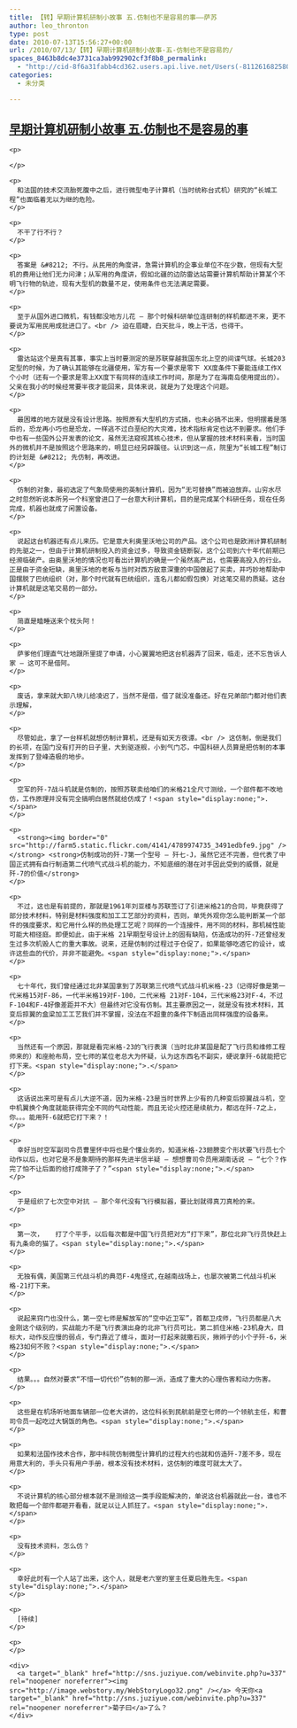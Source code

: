 ```yaml
---
title: 【转】早期计算机研制小故事 五.仿制也不是容易的事——萨苏
author: leo_thronton
type: post
date: 2010-07-13T15:56:27+00:00
url: /2010/07/13/【转】早期计算机研制小故事-五-仿制也不是容易的/
spaces_8463b8dc4e3731ca3ab992902cf3f8b8_permalink:
  - "http://cid-8f6a31fabb4cd362.users.api.live.net/Users(-8112616825800567966)/Blogs('8F6A31FABB4CD362!102')/Entries('8F6A31FABB4CD362!1090')?authkey=yuBuArwciRo%24"
categories:
  - 未分类

---
```

<div id="msgcns!8F6A31FABB4CD362!1090" class="bvMsg">
  <div>
    <h2>
      <a href="http://blog.sina.com.cn/s/blog_476745f60100crfq.html">早期计算机研制小故事 五.仿制也不是容易的事</a>
    </h2>
    
    <p>
       
    </p>
    
    <p>
      和法国的技术交流胎死腹中之后，进行微型电子计算机（当时统称台式机）研究的“长城工程”也面临着无以为继的危险。
    </p>
    
    <p>
      不干了行不行？
    </p>
    
    <p>
      答案是 &#8212; 不行。从民用的角度讲，急需计算机的企事业单位不在少数，但现有大型机的费用让他们无力问津；从军用的角度讲，假如北疆的边防雷达站需要计算机帮助计算某个不明飞行物的轨迹，现有大型机的数量不足，使用条件也无法满足需要。
    </p>
    
    <p>
      至于从国外进口微机，有钱都没地方儿花 – 那个时候科研单位连研制的样机都进不来，更不要说为军用民用成批进口了。<br /> 迫在眉睫，白天批斗，晚上干活，也得干。
    </p>
    
    <p>
      雷达站这个是真有其事，事实上当时要测定的是苏联穿越我国东北上空的间谍气球。长城203定型的时候，为了确认其能够在北疆使用，军方有一个要求是零下 XX度条件下要能连续工作X个小时（还有一个要求是零上XX度下有同样的连续工作时间，那是为了在海南岛使用提出的）。父亲在我小的时候经常要半夜才能回来，具体来说，就是为了处理这个问题。
    </p>
    
    <p>
      最困难的地方就是没有设计思路。按照原有大型机的方式搞，也未必搞不出来，但明摆着是落后的，恐龙再小巧也是恐龙，一样逃不过白垩纪的大灾难，技术指标肯定也达不到要求。他们手中也有一些国外公开发表的论文，虽然无法窥视其核心技术，但从掌握的技术材料来看，当时国外的微机并不是按照这个思路来的，明显已经另辟蹊径。认识到这一点，院里为“长城工程”制订的计划是 &#8212; 先仿制，再改进。
    </p>
    
    <p>
      仿制的对象，最初选定了气象局使用的英制计算机，因为“无可替换”而被迫放弃。山穷水尽之时忽然听说本所另一个科室曾进口了一台意大利计算机，目的是完成某个科研任务，现在任务完成，机器也就成了闲置设备。
    </p>
    
    <p>
      说起这台机器还有点儿来历。它是意大利奥里沃地公司的产品。这个公司也是欧洲计算机研制的先驱之一，但由于计算机研制投入的资金过多，导致资金链断裂，这个公司到六十年代前期已经濒临破产。由奥里沃地的情况也可看出计算机的确是一个虽然高产出，也需要高投入的行业。正是由于资金短缺，奥里沃地的老板与当时对西方敌意深重的中国做起了买卖，并巧妙地帮助中国摆脱了巴统组织（对，那个时代就有巴统组织，连名儿都如假包换）对这笔交易的质疑。这台计算机就是这笔交易的一部分。
    </p>
    
    <p>
      简直是瞌睡送来个枕头阿！
    </p>
    
    <p>
      萨爹他们理直气壮地跟所里提了申请，小心翼翼地把这台机器弄了回来，临走，还不忘告诉人家 – 这可不是借阿。
    </p>
    
    <p>
      废话，拿来就大卸八块儿给凌迟了，当然不是借，借了就没准备还。好在兄弟部门都对他们表示理解，
    </p>
    
    <p>
      尽管如此，拿了一台样机就想仿制计算机，还是有如天方夜谭。<br /> 这仿制，倒是我们的长项，在国门没有打开的日子里，大到驱逐舰，小到气门芯，中国科研人员算是把仿制的本事发挥到了登峰造极的地步。
    </p>
    
    <p>
      空军的歼-7战斗机就是仿制的，按照苏联卖给咱们的米格21全尺寸测绘，一个部件都不改地仿，工作原理并没有完全搞明白居然就给仿成了！<span style="display:none;">.</span>
    </p>
    
    <p>
      <strong><img border="0" src="http://farm5.static.flickr.com/4141/4789974735_3491edbfe9.jpg" /></strong> <strong>仿制成功的歼-7第一个型号 – 歼七-J，虽然它还不完善，但代表了中国正式拥有自行制造第二代喷气式战斗机的能力，不知底细的潜在对手因此受到的威慑，就是歼-7的价值</strong>
    </p>
    
    <p>
      不过，这也是有前提的，那就是1961年刘亚楼与苏联签订了引进米格21的合同，毕竟获得了部分技术材料，特别是材料强度和加工工艺部分的资料，否则，单凭外观你怎么能判断某一个部件的强度要求，和它用什么样的热处理工艺呢？同样的一个连接件，用不同的材料，那机械性能可能大相径庭。即便如此，由于米格 21早期型号设计上的固有缺陷，仿造成功的歼-7还曾经发生过多次机毁人亡的重大事故。说来，还是仿制的过程过于仓促了，如果能够吃透它的设计，或许这些血的代价，并非不能避免。<span style="display:none;">.</span>
    </p>
    
    <p>
      七十年代，我们曾经通过北非某国拿到了苏联第三代喷气式战斗机米格-23（记得好像是第一代米格15对F-86，一代半米格19对F-100，二代米格 21对F-104，三代米格23对F-4，不过F-104和F-4好像差距并不大）但最终对它没有仿制。其主要原因之一，就是没有技术材料，其变后掠翼的盒梁加工工艺我们并不掌握，没法在不超重的条件下制造出同样强度的设备来。
    </p>
    
    <p>
      当然还有一个原因，那就是看完米格-23的飞行表演（当时北非某国是配了飞行员和维修工程师来的）和座舱布局，空七师的某位老总大为怀疑，认为这东西名不副实，硬说拿歼-6就能把它打下来。<span style="display:none;">.</span>
    </p>
    
    <p>
      这话说出来可是有点儿大逆不道，因为米格-23是当时世界上少有的几种变后掠翼战斗机，空中机翼换个角度就能获得完全不同的气动性能，而且无论火控还是续航力，都远在歼-7之上，你。。。能用歼-6就把它打下来？！
    </p>
    
    <p>
      幸好当时空军副司令员曹里怀中将也是个懂业务的，知道米格-23翅膀变个形状要飞行员七个动作以后，也对它是不是象期待的那样先进半信半疑 – 想想曹司令员用湖南话说 – “七个？作完了怕不让后面的给打成筛子了？”<span style="display:none;">.</span>
    </p>
    
    <p>
      于是组织了七次空中对抗 – 那个年代没有飞行模拟器，要比划就得真刀真枪的来。
    </p>
    
    <p>
      第一次，   打了个平手，以后每次都是中国飞行员把对方“打下来”，那位北非飞行员快赶上有九条命的猫了。<span style="display:none;">.</span>
    </p>
    
    <p>
      无独有偶，美国第三代战斗机的典范F-4鬼怪式,在越南战场上，也屡次被第二代战斗机米格-21打下来。
    </p>
    
    <p>
      说起来窍门也没什么，第一空七师是解放军的“空中近卫军”，首都卫戍师，飞行员都是八大金刚这个级别的，实战能力不是飞行表演出身的北非飞行员可比，第二抓住米格-23机身大，目标大，动作反应慢的弱点，专门靠近了缠斗，面对一打起来就撒石灰，揪辫子的小个子歼-6，米格23如何不败？<span style="display:none;">.</span>
    </p>
    
    <p>
      结果。。。自然对要求“不惜一切代价”仿制的那一派，造成了重大的心理伤害和动力伤害。
    </p>
    
    <p>
      这些是在机场听地面车辆部一位老大讲的，这位科长到民航前是空七师的一个领航主任，和曹司令员一起吃过大锅饭的角色。<span style="display:none;">.</span>
    </p>
    
    <p>
      如果和法国作技术合作，那中科院仿制微型计算机的过程大约也就和仿造歼-7差不多，现在用意大利的，手头只有用户手册，根本没有技术材料，这仿制的难度可就太大了。
    </p>
    
    <p>
      不说计算机的核心部分根本就不是测绘这一类手段能解决的，单说这台机器就此一台，谁也不敢把每一个部件都砸开看看，就足以让人抓狂了。<span style="display:none;">.</span>
    </p>
    
    <p>
      没有技术资料，怎么仿？
    </p>
    
    <p>
      幸好此时有一个人站了出来，这个人，就是老六室的室主任夏启胜先生。<span style="display:none;">.</span>
    </p>
    
    <p>
      [待续]
    </p>
    
    <p>
    </p>
    
    <div>
      <a target="_blank" href="http://sns.juziyue.com/webinvite.php?u=337" rel="noopener noreferrer"><img src="http://image.webstory.my/WebStoryLogo32.png" /></a> 今天你<a target="_blank" href="http://sns.juziyue.com/webinvite.php?u=337" rel="noopener noreferrer">菊子曰</a>了么？
    </div>
  </div>
</div>